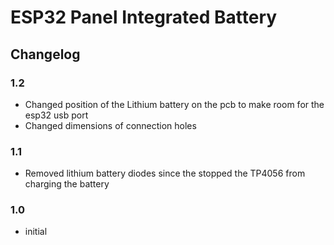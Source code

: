 # ESP32 Panel Integrated Battery

## Changelog

### 1.2

- Changed position of the Lithium battery on the pcb to make room for the esp32 usb port
- Changed dimensions of connection holes

### 1.1

- Removed lithium battery diodes since the stopped the TP4056 from charging the battery

### 1.0

- initial
